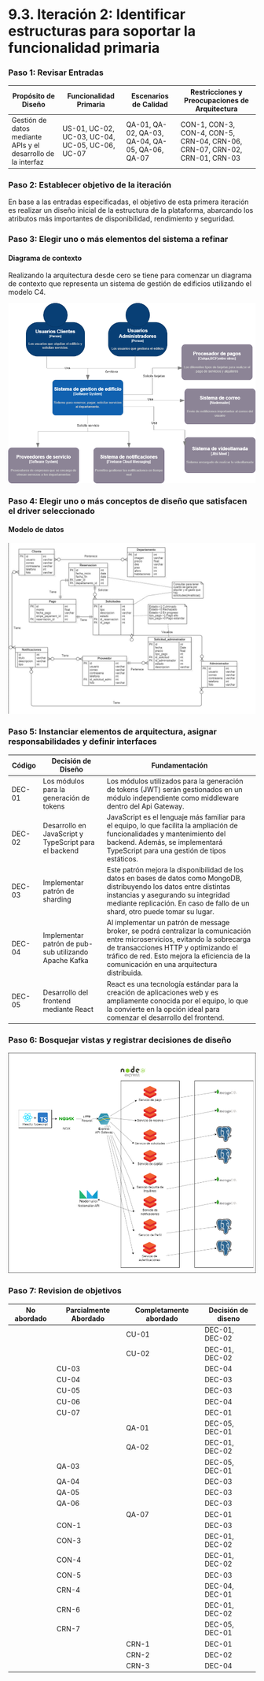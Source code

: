 # 9.3. Iteración 2: Identificar estructuras para soportar la funcionalidad primaria

### Paso 1: Revisar Entradas

| **Propósito de Diseño**                              | **Funcionalidad Primaria**                                      | **Escenarios de Calidad**                                            | **Restricciones y Preocupaciones de Arquitectura**                                    |
|------------------------------------------------------|-----------------------------------------------------------------|---------------------------------------------------------------------|------------------------------------------------------------------------------------|
| Gestión de datos mediante APIs y el desarrollo de la interfaz | US-01, UC-02, UC-03, UC-04, UC-05, UC-06, UC-07                 | QA-01, QA-02, QA-03, QA-04, QA-05, QA-06, QA-07                     | CON-1, CON-3, CON-4, CON-5, CRN-04, CRN-06, CRN-07, CRN-02, CRN-01, CRN-03         |

### Paso 2: Establecer objetivo de la iteración

En base a las entradas especificadas, el objetivo de esta primera iteración es realizar un diseño inicial de la estructura de la plataforma, abarcando los atributos más importantes de disponibilidad, rendimiento y seguridad.


### Paso 3: Elegir uno o más elementos del sistema a refinar

#### Diagrama de contexto

Realizando la arquitectura desde cero se tiene para comenzar un diagrama de contexto que representa un sistema de gestión de edificios utilizando el modelo C4.

![Diagrama de contexto](contexto.png)

### Paso 4: Elegir uno o más conceptos de diseño que satisfacen el driver seleccionado

#### Modelo de datos
![Modelo de datos](datos.jpg)

### Paso 5: Instanciar elementos de arquitectura, asignar responsabilidades y definir interfaces

| **Código** | **Decisión de Diseño**                                           | **Fundamentación**                                                                                                                           |
|------------|------------------------------------------------------------------|-----------------------------------------------------------------------------------------------------------------------------------------------|
| DEC-01     | Los módulos para la generación de tokens                         | Los módulos utilizados para la generación de tokens (JWT) serán gestionados en un módulo independiente como middleware dentro del Api Gateway. |
| DEC-02     | Desarrollo en JavaScript y TypeScript para el backend            | JavaScript es el lenguaje más familiar para el equipo, lo que facilita la ampliación de funcionalidades y mantenimiento del backend. Además, se implementará TypeScript para una gestión de tipos estáticos. |
| DEC-03     | Implementar patrón de sharding                                   | Este patrón mejora la disponibilidad de los datos en bases de datos como MongoDB, distribuyendo los datos entre distintas instancias y asegurando su integridad mediante replicación. En caso de fallo de un shard, otro puede tomar su lugar. |
| DEC-04     | Implementar patrón de pub-sub utilizando Apache Kafka             | Al implementar un patrón de message broker, se podrá centralizar la comunicación entre microservicios, evitando la sobrecarga de transacciones HTTP y optimizando el tráfico de red. Esto mejora la eficiencia de la comunicación en una arquitectura distribuida. |
| DEC-05     | Desarrollo del frontend mediante React                           | React es una tecnología estándar para la creación de aplicaciones web y es ampliamente conocida por el equipo, lo que la convierte en la opción ideal para comenzar el desarrollo del frontend. |


### Paso 6: Bosquejar vistas y registrar decisiones de diseño

![Mapeo de modelo de datos](modelo_elementos.png)

### Paso 7: Revision de objetivos

| No abordado | Parcialmente Abordado | Completamente abordado | Decisión de diseno |
|-------------|-----------------------|------------------------|--------------------|
|             |                       | CU-01                  | DEC-01, DEC-02     |
|             |                       | CU-02                  | DEC-01, DEC-02     |
|             | CU-03                 |                        | DEC-04             |
|             | CU-04                 |                        | DEC-03             |
|             | CU-05                 |                        | DEC-03             |
|             | CU-06                 |                        | DEC-04             |
|             | CU-07                 |                        | DEC-01             |
|             |                       | QA-01                  | DEC-05, DEC-01     |
|             |                       | QA-02                  | DEC-01, DEC-02     |
|             | QA-03                 |                        | DEC-05, DEC-01     |
|             | QA-04                 |                        | DEC-03             |
|             | QA-05                 |                        | DEC-03             |
|             | QA-06                 |                        | DEC-03             |
|             |                       | QA-07                  | DEC-01             |
|             | CON-1                 |                        | DEC-03             |
|             | CON-3                 |                        | DEC-01, DEC-02     |
|             | CON-4                 |                        | DEC-01, DEC-02     |
|             | CON-5                 |                        | DEC-03             |
|             | CRN-4                 |                        | DEC-04, DEC-01     |
|             | CRN-6                 |                        | DEC-01, DEC-02     |
|             | CRN-7                 |                        | DEC-05, DEC-01     |
|             |                       | CRN-1                  | DEC-01             |
|             |                       | CRN-2                  | DEC-02             |
|             |                       | CRN-3                  | DEC-04             |
